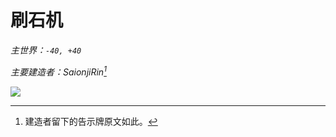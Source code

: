 # 刷石机

*主世界：`-40, +40`*

*主要建造者：SaionjiRin[^1]*

![](https://i.ibb.co/XZ69qYZ/image.jpg)

[^1]: 建造者留下的告示牌原文如此。